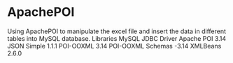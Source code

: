 # ApachePOI
Using ApachePOI to manipulate the excel file and insert the data in different tables into MySQL database.
Libraries
MySQL JDBC Driver
Apache POI 3.14
JSON Simple 1.1.1
POI-OOXML 3.14
POI-OOXML Schemas -3.14
XMLBeans 2.6.0

